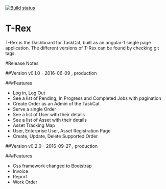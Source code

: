 [![Build status](https://ci.appveyor.com/api/projects/status/phj31o9kuaige79b/branch/master?svg=true)](https://ci.appveyor.com/project/thehoneymad/t-rex/branch/master)

# T-Rex
T-Rex is the Dashboard for TaskCat, built as an angular-1 single page application.
The different versions of T-Rex can be found by checking git tags.

#Release Notes

##Version
v0.1.0 - 2016-06-09 , production

###Features
- Log in, Log Out
- See a list of Pending, In Progress and Completed Jobs with pagination
- Create Order as an Admin of the TaskCat
- Serve a single Order
- See a list of User with their details
- See a list of Asset with their details
- Asset Tracking Map
- User, Enterprise User, Asset Registration Page
- Create, Update, Delete Supported Order

##Version
v0.2.0 - 2016-09-27 , production

###Features
- Css framework changed to Bootstrap
- Invoice
- Report
- Work Order
